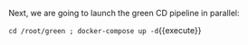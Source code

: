 Next, we are going to launch the green CD pipeline in parallel:

`cd /root/green ; docker-compose up -d`{{execute}} 
